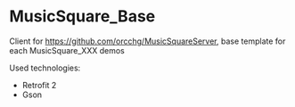 # MusicSquare_Base
Client for https://github.com/orcchg/MusicSquareServer, base template for each MusicSquare_XXX demos

Used technologies:

- Retrofit 2
- Gson
